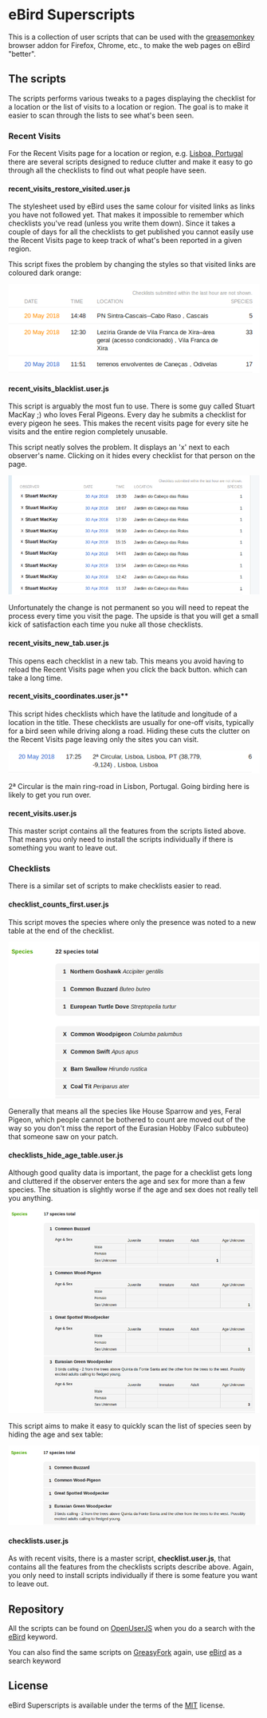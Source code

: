 # eBird Superscripts

This is a collection of user scripts that can be used with the 
[greasemonkey](https://www.greasespot.net/) browser addon for Firefox, 
Chrome, etc., to make the web pages on eBird "better". 

## The scripts

The scripts performs various tweaks to a pages displaying the checklist
for a location or the list of visits to a location or region. The goal
is to make it easier to scan through the lists to see what's been seen.

### Recent Visits

For the Recent Visits page for a location or region, e.g.
[Lisboa, Portugal](https://ebird.org/region/PT-11/activity?yr=all&m=) there
are several scripts designed to reduce clutter and make it easy to go through
all the checklists to find out what people have seen.


#### recent_visits_restore_visited.user.js
The stylesheet used by eBird uses the same colour for visited links as links 
you have not followed yet. That makes it impossible to remember which checklists
you've read (unless you write them down). Since it takes a couple of days for 
all the checklists to get published you cannot easily use the Recent Visits 
page to keep track of what's been reported in a given region. 

This script fixes the problem by changing the styles so that visited links 
are coloured dark orange:

![recent_visits_restore_visited.user.js](./screenshots/visited-link.png)


#### recent_visits_blacklist.user.js 
This script is arguably the most fun to use. There is some guy called Stuart 
MacKay ;) who loves Feral Pigeons. Every day he submits a checklist for every 
pigeon he sees. This makes the recent visits page for every site he visits and
the entire region completely unusable.

This script neatly solves the problem. It displays an 'x' next to each observer's 
name. Clicking on it hides every checklist for that person on the page.

![recent_visits_blacklist.user.js](./screenshots/blacklist.png)

Unfortunately the change is not permanent so you will need to repeat the process
every time you visit the page. The upside is that you will get a small kick of
satisfaction each time you nuke all those checklists.

#### recent_visits_new_tab.user.js
This opens each checklist in a new tab. This means you avoid having to reload the 
Recent Visits page when you click the back button. which can take a long time.


#### recent_visits_coordinates.user.js** 
This script hides checklists which have the latitude and longitude of a location 
in the title. These checklists are usually for one-off visits, typically for a 
bird seen while driving along a road. Hiding these cuts the clutter on the Recent 
Visits page leaving only the sites you can visit.

![recent_visits_coordinates.user.js](./screenshots/coordinates.png)

2ª Circular is the main ring-road in Lisbon, Portugal. Going birding here is 
likely to get you run over.

#### recent_visits.user.js
This master script contains all the features from the scripts listed above. That 
means you only need to install the scripts individually if there is something 
you want to leave out.

### Checklists
There is a similar set of scripts to make checklists easier to read.

#### checklist_counts_first.user.js
This script moves the species where only the presence was noted to a new table at 
the end of the checklist.

![checklist_counts_first.user.js](./screenshots/counts-first.png)

Generally that means all the species like House Sparrow and yes, Feral Pigeon, which
people cannot be bothered to count are moved out of the way so you don't miss the 
report of the Eurasian Hobby (Falco subbuteo) that someone saw on your patch.

#### checklists_hide_age_table.user.js
Although good quality data is important, the page for a checklist gets long and 
cluttered if the observer enters the age and sex for more than a few species. The 
situation is slightly worse if the age and sex does not really tell you anything.

![Ages & Sex shown](./screenshots/age-and-sex.png)

This script aims to make it easy to quickly scan the list of species seen by hiding 
the age and sex table:

![Ages & Sex shown removed](./screenshots/age-and-sex-removed.png)

#### checklists.user.js
As with recent visits, there is a master script, **checklist.user.js**, that 
contains all the features from the checklists scripts describe above. Again,
you only need to install scripts individually if there is some feature you want 
to leave out.

## Repository

All the scripts can be found on [OpenUserJS](https://openuserjs.org/) when you
do a search with the [eBird](https://openuserjs.org/?q=eBird) keyword. 

You can also find the same scripts on [GreasyFork](https://greasyfork.org) again, use 
[eBird](https://greasyfork.org/en/scripts?q=eBird) as a search keyword

## License

eBird Superscripts is available under the terms of the 
[MIT](https://opensource.org/licenses/MIT) license.
